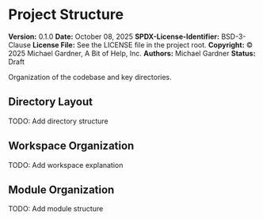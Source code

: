 # Project Structure

**Version:** 0.1.0
**Date:** October 08, 2025
**SPDX-License-Identifier:** BSD-3-Clause
**License File:** See the LICENSE file in the project root.
**Copyright:** © 2025 Michael Gardner, A Bit of Help, Inc.
**Authors:** Michael Gardner
**Status:** Draft

Organization of the codebase and key directories.

## Directory Layout

TODO: Add directory structure

## Workspace Organization

TODO: Add workspace explanation

## Module Organization

TODO: Add module structure
